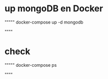 # up mongoDB en Docker

"""""
docker-compose up -d mongodb

""""

# check

"""""
docker-compose ps

""""